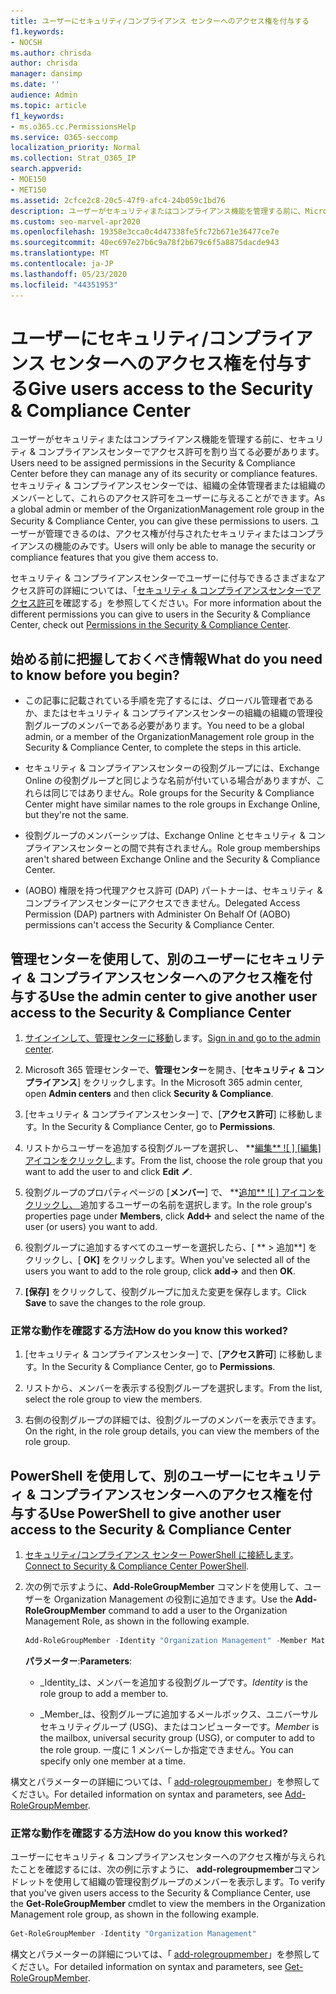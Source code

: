 ```yaml
---
title: ユーザーにセキュリティ/コンプライアンス センターへのアクセス権を付与する
f1.keywords:
- NOCSH
ms.author: chrisda
author: chrisda
manager: dansimp
ms.date: ''
audience: Admin
ms.topic: article
f1_keywords:
- ms.o365.cc.PermissionsHelp
ms.service: O365-seccomp
localization_priority: Normal
ms.collection: Strat_O365_IP
search.appverid:
- MOE150
- MET150
ms.assetid: 2cfce2c8-20c5-47f9-afc4-24b059c1bd76
description: ユーザーがセキュリティまたはコンプライアンス機能を管理する前に、Microsoft 365 セキュリティ & コンプライアンスセンターでアクセス許可を割り当てる必要があります。
ms.custom: seo-marvel-apr2020
ms.openlocfilehash: 19358e3cca0c4d47338fe5fc72b671e36477ce7e
ms.sourcegitcommit: 40ec697e27b6c9a78f2b679c6f5a8875dacde943
ms.translationtype: MT
ms.contentlocale: ja-JP
ms.lasthandoff: 05/23/2020
ms.locfileid: "44351953"
---
```

# <a name="give-users-access-to-the-security--compliance-center"></a><span data-ttu-id="a1ce9-103">ユーザーにセキュリティ/コンプライアンス センターへのアクセス権を付与する</span><span class="sxs-lookup"><span data-stu-id="a1ce9-103">Give users access to the Security & Compliance Center</span></span>

<span data-ttu-id="a1ce9-104">ユーザーがセキュリティまたはコンプライアンス機能を管理する前に、セキュリティ & コンプライアンスセンターでアクセス許可を割り当てる必要があります。</span><span class="sxs-lookup"><span data-stu-id="a1ce9-104">Users need to be assigned permissions in the Security & Compliance Center before they can manage any of its security or compliance features.</span></span> <span data-ttu-id="a1ce9-105">セキュリティ & コンプライアンスセンターでは、組織の全体管理者または組織のメンバーとして、これらのアクセス許可をユーザーに与えることができます。</span><span class="sxs-lookup"><span data-stu-id="a1ce9-105">As a global admin or member of the OrganizationManagement role group in the Security & Compliance Center, you can give these permissions to users.</span></span> <span data-ttu-id="a1ce9-106">ユーザーが管理できるのは、アクセス権が付与されたセキュリティまたはコンプライアンスの機能のみです。</span><span class="sxs-lookup"><span data-stu-id="a1ce9-106">Users will only be able to manage the security or compliance features that you give them access to.</span></span>

<span data-ttu-id="a1ce9-107">セキュリティ & コンプライアンスセンターでユーザーに付与できるさまざまなアクセス許可の詳細については、「[セキュリティ & コンプライアンスセンターでアクセス許可](permissions-in-the-security-and-compliance-center.md)を確認する」を参照してください。</span><span class="sxs-lookup"><span data-stu-id="a1ce9-107">For more information about the different permissions you can give to users in the Security & Compliance Center, check out [Permissions in the Security & Compliance Center](permissions-in-the-security-and-compliance-center.md).</span></span>

## <a name="what-do-you-need-to-know-before-you-begin"></a><span data-ttu-id="a1ce9-108">始める前に把握しておくべき情報</span><span class="sxs-lookup"><span data-stu-id="a1ce9-108">What do you need to know before you begin?</span></span>

- <span data-ttu-id="a1ce9-109">この記事に記載されている手順を完了するには、グローバル管理者であるか、またはセキュリティ & コンプライアンスセンターの組織の組織の管理役割グループのメンバーである必要があります。</span><span class="sxs-lookup"><span data-stu-id="a1ce9-109">You need to be a global admin, or a member of the OrganizationManagement role group in the Security & Compliance Center, to complete the steps in this article.</span></span>

- <span data-ttu-id="a1ce9-110">セキュリティ & コンプライアンスセンターの役割グループには、Exchange Online の役割グループと同じような名前が付いている場合がありますが、これらは同じではありません。</span><span class="sxs-lookup"><span data-stu-id="a1ce9-110">Role groups for the Security & Compliance Center might have similar names to the role groups in Exchange Online, but they're not the same.</span></span>

- <span data-ttu-id="a1ce9-111">役割グループのメンバーシップは、Exchange Online とセキュリティ & コンプライアンスセンターとの間で共有されません。</span><span class="sxs-lookup"><span data-stu-id="a1ce9-111">Role group memberships aren't shared between Exchange Online and the Security & Compliance Center.</span></span>

- <span data-ttu-id="a1ce9-112">(AOBO) 権限を持つ代理アクセス許可 (DAP) パートナーは、セキュリティ & コンプライアンスセンターにアクセスできません。</span><span class="sxs-lookup"><span data-stu-id="a1ce9-112">Delegated Access Permission (DAP) partners with Administer On Behalf Of (AOBO) permissions can't access the Security & Compliance Center.</span></span>

## <a name="use-the-admin-center-to-give-another-user-access-to-the-security--compliance-center"></a><span data-ttu-id="a1ce9-113">管理センターを使用して、別のユーザーにセキュリティ & コンプライアンスセンターへのアクセス権を付与する</span><span class="sxs-lookup"><span data-stu-id="a1ce9-113">Use the admin center to give another user access to the Security & Compliance Center</span></span>

1. <span data-ttu-id="a1ce9-114">[サインインして、管理センターに移動](https://docs.microsoft.com/microsoft-365/compliance/go-to-the-securitycompliance-center)します。</span><span class="sxs-lookup"><span data-stu-id="a1ce9-114">[Sign in and go to the admin center](https://docs.microsoft.com/microsoft-365/compliance/go-to-the-securitycompliance-center).</span></span>

2. <span data-ttu-id="a1ce9-115">Microsoft 365 管理センターで、**管理センター**を開き、[**セキュリティ & コンプライアンス**] をクリックします。</span><span class="sxs-lookup"><span data-stu-id="a1ce9-115">In the Microsoft 365 admin center, open **Admin centers** and then click **Security & Compliance**.</span></span>

3. <span data-ttu-id="a1ce9-116">[セキュリティ & コンプライアンスセンター] で、[**アクセス許可**] に移動します。</span><span class="sxs-lookup"><span data-stu-id="a1ce9-116">In the Security & Compliance Center, go to **Permissions**.</span></span>

4. <span data-ttu-id="a1ce9-117">リストからユーザーを追加する役割グループを選択し、 \*\*[編集\*\* ![ ] [編集] アイコンをクリックし ](../../media/O365-MDM-CreatePolicy-EditIcon.gif) ます。</span><span class="sxs-lookup"><span data-stu-id="a1ce9-117">From the list, choose the role group that you want to add the user to and click **Edit** ![Edit icon](../../media/O365-MDM-CreatePolicy-EditIcon.gif).</span></span>

5. <span data-ttu-id="a1ce9-118">役割グループのプロパティページの [**メンバー**] で、 \*\*[追加\*\* ![ ] アイコンをクリックし、 ](../../media/ITPro-EAC-AddIcon.gif) 追加するユーザーの名前を選択します。</span><span class="sxs-lookup"><span data-stu-id="a1ce9-118">In the role group's properties page under **Members**, click **Add**![Add Icon](../../media/ITPro-EAC-AddIcon.gif) and select the name of the user (or users) you want to add.</span></span>

6. <span data-ttu-id="a1ce9-119">役割グループに追加するすべてのユーザーを選択したら、[ \*\* \> 追加\*\*] をクリックし、[ **OK]** をクリックします。</span><span class="sxs-lookup"><span data-stu-id="a1ce9-119">When you've selected all of the users you want to add to the role group, click **add-\>** and then **OK**.</span></span>

7. <span data-ttu-id="a1ce9-120">**[保存]** をクリックして、役割グループに加えた変更を保存します。</span><span class="sxs-lookup"><span data-stu-id="a1ce9-120">Click **Save** to save the changes to the role group.</span></span>

### <a name="how-do-you-know-this-worked"></a><span data-ttu-id="a1ce9-121">正常な動作を確認する方法</span><span class="sxs-lookup"><span data-stu-id="a1ce9-121">How do you know this worked?</span></span>

1. <span data-ttu-id="a1ce9-122">[セキュリティ & コンプライアンスセンター] で、[**アクセス許可**] に移動します。</span><span class="sxs-lookup"><span data-stu-id="a1ce9-122">In the Security & Compliance Center, go to **Permissions**.</span></span>

2. <span data-ttu-id="a1ce9-123">リストから、メンバーを表示する役割グループを選択します。</span><span class="sxs-lookup"><span data-stu-id="a1ce9-123">From the list, select the role group to view the members.</span></span>

3. <span data-ttu-id="a1ce9-124">右側の役割グループの詳細では、役割グループのメンバーを表示できます。</span><span class="sxs-lookup"><span data-stu-id="a1ce9-124">On the right, in the role group details, you can view the members of the role group.</span></span>

## <a name="use-powershell-to-give-another-user-access-to-the-security--compliance-center"></a><span data-ttu-id="a1ce9-125">PowerShell を使用して、別のユーザーにセキュリティ & コンプライアンスセンターへのアクセス権を付与する</span><span class="sxs-lookup"><span data-stu-id="a1ce9-125">Use PowerShell to give another user access to the Security & Compliance Center</span></span>

1. <span data-ttu-id="a1ce9-126">[セキュリティ/コンプライアンス センター PowerShell に接続します](https://docs.microsoft.com/powershell/exchange/office-365-scc/connect-to-scc-powershell/connect-to-scc-powershell)。</span><span class="sxs-lookup"><span data-stu-id="a1ce9-126">[Connect to Security & Compliance Center PowerShell](https://docs.microsoft.com/powershell/exchange/office-365-scc/connect-to-scc-powershell/connect-to-scc-powershell).</span></span>

2. <span data-ttu-id="a1ce9-127">次の例で示すように、**Add-RoleGroupMember** コマンドを使用して、ユーザーを Organization Management の役割に追加できます。</span><span class="sxs-lookup"><span data-stu-id="a1ce9-127">Use the **Add-RoleGroupMember** command to add a user to the Organization Management Role, as shown in the following example.</span></span>

   ```PowerShell
   Add-RoleGroupMember -Identity "Organization Management" -Member MatildaS
   ```

   <span data-ttu-id="a1ce9-128">**パラメーター**:</span><span class="sxs-lookup"><span data-stu-id="a1ce9-128">**Parameters**:</span></span>

   - <span data-ttu-id="a1ce9-129">_Identity_は、メンバーを追加する役割グループです。</span><span class="sxs-lookup"><span data-stu-id="a1ce9-129">_Identity_ is the role group to add a member to.</span></span>

   - <span data-ttu-id="a1ce9-130">_Member_は、役割グループに追加するメールボックス、ユニバーサルセキュリティグループ (USG)、またはコンピューターです。</span><span class="sxs-lookup"><span data-stu-id="a1ce9-130">_Member_ is the mailbox, universal security group (USG), or computer to add to the role group.</span></span> <span data-ttu-id="a1ce9-131">一度に 1 メンバーしか指定できません。</span><span class="sxs-lookup"><span data-stu-id="a1ce9-131">You can specify only one member at a time.</span></span>

<span data-ttu-id="a1ce9-132">構文とパラメーターの詳細については、「 [add-rolegroupmember](https://docs.microsoft.com/powershell/module/exchange/Add-RoleGroupMember)」を参照してください。</span><span class="sxs-lookup"><span data-stu-id="a1ce9-132">For detailed information on syntax and parameters, see [Add-RoleGroupMember](https://docs.microsoft.com/powershell/module/exchange/Add-RoleGroupMember).</span></span>

### <a name="how-do-you-know-this-worked"></a><span data-ttu-id="a1ce9-133">正常な動作を確認する方法</span><span class="sxs-lookup"><span data-stu-id="a1ce9-133">How do you know this worked?</span></span>

<span data-ttu-id="a1ce9-134">ユーザーにセキュリティ & コンプライアンスセンターへのアクセス権が与えられたことを確認するには、次の例に示すように、 **add-rolegroupmember**コマンドレットを使用して組織の管理役割グループのメンバーを表示します。</span><span class="sxs-lookup"><span data-stu-id="a1ce9-134">To verify that you've given users access to the Security & Compliance Center, use the **Get-RoleGroupMember** cmdlet to view the members in the Organization Management role group, as shown in the following example.</span></span>

```PowerShell
Get-RoleGroupMember -Identity "Organization Management"
```

<span data-ttu-id="a1ce9-135">構文とパラメーターの詳細については、「 [add-rolegroupmember](https://docs.microsoft.com/powershell/module/exchange/Get-RoleGroupMember)」を参照してください。</span><span class="sxs-lookup"><span data-stu-id="a1ce9-135">For detailed information on syntax and parameters, see [Get-RoleGroupMember](https://docs.microsoft.com/powershell/module/exchange/Get-RoleGroupMember).</span></span>
